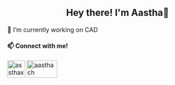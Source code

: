 <h2 align=center> Hey there! I'm Aastha👋</h2>

🔭 I’m currently working on CAD 
<h4 align="left">📫 Connect with me!</h4>
<p align="left">
<a href="https://instagram.com/assthaxxc" target="blank"><img align="center" src="https://user-images.githubusercontent.com/46517096/166974368-9798f39f-1f46-499c-b14e-81f0a3f83a06.png" alt="assthaxxc" height="40" width="40" /></a>
<a href="https://www.linkedin.com/in/aasthach/" target="blank"><img align="center" src="https://img.shields.io/badge/LinkedIn-0077B5?style=for-the-badge&logo=linkedin&logoColor=white" alt="aasthach" height="40" width="70" /></a>
  
</p>

<!-- ![Top Langs](https://github-readme-stats.vercel.app/api/top-langs/?username=aasthacb&theme=tokyonight) -->


